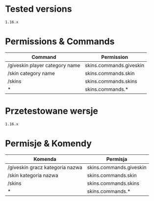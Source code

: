 # Tested versions
`1.16.x`

# Permissions & Commands

| Command | Permission |
| ------ | ------ |
| /giveskin player category name | skins.commands.giveskin |
| /skin category name | skins.commands.skin |
| /skins | skins.commands.skins |
| * | skins.commands.* |

# Przetestowane wersje
`1.16.x`

# Permisje & Komendy
| Komenda | Permisja |
| ------ | ------ |
| /giveskin gracz kategoria nazwa | skins.commands.giveskin |
| /skin kategoria nazwa | skins.commands.skin |
| /skins | skins.commands.skins |
| * | skins.commands.* |

